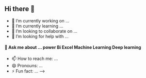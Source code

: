 ## Hi there 👋

- 🔭 I’m currently working on ...
- 🌱 I’m currently learning ...
- 👯 I’m looking to collaborate on ...
- 🤔 I’m looking for help with ...
#### 💬 Ask me about ... power Bi Excel Machine Learning Deep learning 
- 📫 How to reach me: ...
- 😄 Pronouns: ...
- ⚡ Fun fact: ...
-->

